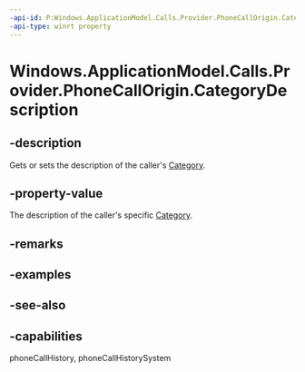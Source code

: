 ```yaml
---
-api-id: P:Windows.ApplicationModel.Calls.Provider.PhoneCallOrigin.CategoryDescription
-api-type: winrt property
---
```


<!-- Property syntax
public string CategoryDescription { get;  set; }
-->

# Windows.ApplicationModel.Calls.Provider.PhoneCallOrigin.CategoryDescription

## -description
Gets or sets the description of the caller's [Category](phonecallorigin_category.md).

## -property-value
The description of the caller's specific [Category](phonecallorigin_category.md).

## -remarks

## -examples

## -see-also

## -capabilities
phoneCallHistory, phoneCallHistorySystem
